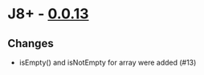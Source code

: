 # J8+ - [0.0.13](https://github.com/Kevin-Lee/j8plus/issues?q=milestone%3A0.0.13+is%3Aclosed)

## Changes

* isEmpty() and isNotEmpty for array were added (#13)

